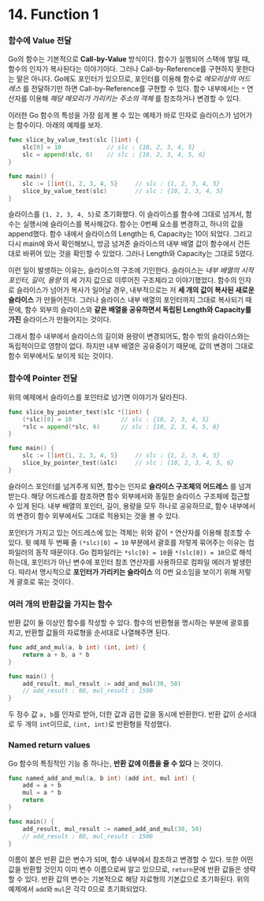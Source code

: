 # 14. Function 1

### 함수에 Value 전달

Go의 함수는 기본적으로 __Call-by-Value__ 방식이다. 함수가 실행되어 스택에 쌓일 때, 함수의 인자가 복사된다는 이야기이다. 그러나 Call-by-Reference를 구현하지 못한다는 말은 아니다. Go에도 포인터가 있으므로, 포인터를 이용해 함수로 _메모리상의 어드레스_ 를 전달하기만 하면 Call-by-Reference를 구현할 수 있다. 함수 내부에서는 `*` 연산자를 이용해 _해당 메모리가 가리키는 주소의 객체_ 를 참조하거나 변경할 수 있다.

이러한 Go 함수의 특성을 가장 쉽게 볼 수 있는 예제가 바로 인자로 슬라이스가 넘어가는 함수이다. 아래의 예제를 보자.

```go
func slice_by_value_test(slc []int) {
    slc[0] = 10             // slc : {10, 2, 3, 4, 5}
    slc = append(slc, 6)    // slc : {10, 2, 3, 4, 5, 6}
}

func main() {
    slc := []int{1, 2, 3, 4, 5}     // slc : {1, 2, 3, 4, 5}
    slice_by_value_test(slc)        // slc : {10, 2, 3, 4, 5}
}
```

슬라이스를 `{1, 2, 3, 4, 5}`로 초기화했다. 이 슬라이스를 함수에 그대로 넘겨서, 함수는 실행시에 슬라이스를 복사해갔다. 함수는 0번째 요소를 변경하고, 하나의 값을 append했다. 함수 내에서 슬라이스의 Length는 6, Capacity는 10이 되었다. 그리고 다시 main에 와서 확인해보니, 방금 넘겨준 슬라이스의 내부 배열 값이 함수에서 건든대로 바뀌어 있는 것을 확인할 수 있었다. 그러나 Length와 Capacity는 그대로 5였다.

이런 일이 발생하는 이유는, 슬라이스의 구조에 기인한다. 슬라이스는 _내부 배열의 시작 포인터, 길이, 용량_ 의 세 가지 값으로 이루어진 구조체라고 이야기했었다. 함수의 인자로 슬라이스가 넘어가 복사가 일어날 경우, 내부적으로는 저 __세 개의 값이 복사된 새로운 슬라이스__ 가 만들어진다. 그러나 슬라이스 내부 배열의 포인터까지 그대로 복사되기 때문에, 함수 외부의 슬라이스와 __같은 배열을 공유하면서 독립된 Length와 Capacity를 가진__ 슬라이스가 만들어지는 것이다.

그래서 함수 내부에서 슬라이스의 길이와 용량이 변경되어도, 함수 밖의 슬라이스와는 독립적이므로 영향이 없다. 하지만 내부 배열은 공유중이기 때문에, 값의 변경이 그대로 함수 외부에서도 보이게 되는 것이다.

### 함수에 Pointer 전달

위의 예제에서 슬라이스를 포인터로 넘기면 이야기가 달라진다.

```go
func slice_by_pointer_test(slc *[]int) {
    (*slc)[0] = 10              // slc : {10, 2, 3, 4, 5}
    *slc = append(*slc, 6)      // slc : {10, 2, 3, 4, 5, 6}
}

func main() {
    slc := []int{1, 2, 3, 4, 5}     // slc : {1, 2, 3, 4, 5}
    slice_by_pointer_test(&slc)     // slc : {10, 2, 3, 4, 5, 6}
}
```

슬라이스 포인터를 넘겨주게 되면, 함수는 인자로 __슬라이스 구조체의 어드레스__ 를 넘겨받는다. 해당 어드레스를 참조하면 함수 외부에서와 동일한 슬라이스 구조체에 접근할 수 있게 된다. 내부 배열의 포인터, 길이, 용량을 모두 하나로 공유하므로, 함수 내부에서의 변경이 함수 외부에서도 그대로 적용되는 것을 볼 수 있다.

포인터가 가지고 있는 어드레스에 있는 객체는 위와 같이 `*` 연산자를 이용해 참조할 수 있다. 윗 예제 두 번째 줄 `(*slc)[0] = 10` 부분에서 괄호를 저렇게 묶어주는 이유는 컴파일러의 동작 때문이다. Go 컴파일러는 `*slc[0] = 10`을 `*(slc[0]) = 10`으로 해석하는데, 포인터가 아닌 변수에 포인터 참조 연산자를 사용하므로 컴파일 에러가 발생한다. 따라서 명시적으로 __포인터가 가리키는 슬라이스__ 의 0번 요소임을 보이기 위해 저렇게 괄호로 묶는 것이다.

### 여러 개의 반환값을 가지는 함수

반환 값이 둘 이상인 함수를 작성할 수 있다. 함수의 반환형을 명시하는 부분에 괄호를 치고, 반환할 값들의 자료형을 순서대로 나열해주면 된다.

```go
func add_and_mul(a, b int) (int, int) {
	return a + b, a * b
}

func main() {
    add_result, mul_result := add_and_mul(30, 50)
    // add_result : 80, mul_result : 1500
}
```

두 정수 값 `a, b`를 인자로 받아, 더한 값과 곱한 값을 동시에 반환한다. 반환 값이 순서대로 두 개의 `int`이므로, `(int, int)`로 반환형을 작성했다.

### Named return values

Go 함수의 특징적인 기능 중 하나는, __반환 값에 이름을 줄 수 있다__ 는 것이다.

```go
func named_add_and_mul(a, b int) (add int, mul int) {
    add = a + b
    mul = a * b
    return
}

func main() {
    add_result, mul_result := named_add_and_mul(30, 50)
    // add_result : 80, mul_result : 1500
}
```

이름이 붙은 반환 값은 변수가 되며, 함수 내부에서 참조하고 변경할 수 있다. 또한 어떤 값을 반환할 것인지 이미 변수 이름으로써 알고 있으므로, `return`문에 반환 값들은 생략할 수 있다.
반환 값의 변수는 기본적으로 해당 자료형의 기본값으로 초기화된다. 위의 예제에서 `add`와 `mul`은 각각 0으로 초기화되었다.



